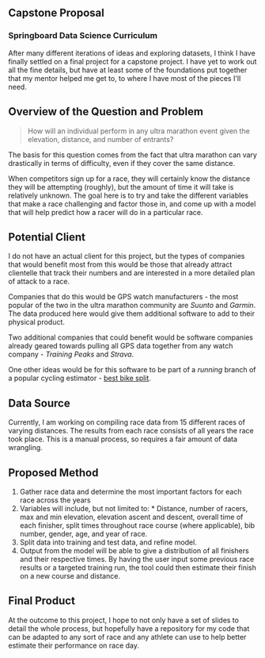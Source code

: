## Capstone Proposal
### Springboard Data Science Curriculum

After many different iterations of ideas and exploring datasets,
I think I have finally settled on a final project for a capstone project.
I have yet to work out all the fine details, but have at least some
of the foundations put together that my mentor helped me get to,
to where I have most of the pieces I'll need.

## Overview of the Question and Problem

> How will an individual perform in any ultra marathon event given
the elevation, distance, and number of entrants?

The basis for this question comes from the fact that ultra marathon
can vary drastically in terms of difficulty, 
even if they cover the same distance.

When competitors sign up for a race, they will certainly know the
distance they will be attempting (roughly), but the amount of
time it will take is relatively unknown. The goal here is to
try and take the different variables that make a race challenging
and factor those in, and come up with a model that will
help predict how a racer will do in a particular race.

## Potential Client

I do not have an actual client for this project, but the types
of companies that would benefit most from this would be those
that already attract clientelle that track their numbers and
are interested in a more detailed plan of attack to a race.

Companies that do this would be GPS watch manufacturers - the
most popular of the two in the ultra marathon community are
*Suunto* and *Garmin*. The data produced here would give
them additional software to add to their physical product.

Two additional companies that could benefit would be software
companies already geared towards pulling all GPS data together
from any watch company - *Training Peaks* and *Strava*.

One other ideas would be for this software to be part of a _running_
branch of a popular cycling estimator - [best bike split](https://www.bestbikesplit.com/).

## Data Source

Currently, I am working on compiling race data from 15 different races of varying distances.
The results from each race consists of all years the race took place. This is a manual
process, so requires a fair amount of data wrangling.

## Proposed Method

1. Gather race data and determine the most important factors for each race across the years
2. Variables will include, but not limited to:
		* Distance, number of racers, max and min elevation, elevation ascent and descent,
		overall time of each finisher, split times throughout race course (where applicable),
		bib number, gender, age, and year of race.
3. Split data into training and test data, and refine model.
4. Output from the model will be able to give a distribution of all finishers and their respective times.
By having the user input some previous race results or a targeted training run, 
the tool could then estimate their finish on a new course and distance.

## Final Product

At the outcome to this project, I hope to not only have a set of slides to detail the whole
process, but hopefully have a repository for my code that can be adapted to any sort of race
and any athlete can use to help better estimate their performance on race day.